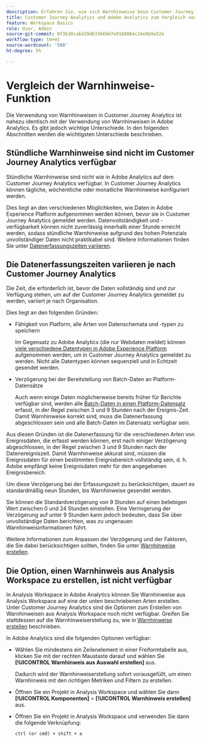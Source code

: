 ```yaml
---
description: Erfahren Sie, wie sich Warnhinweise beim Customer Journey Analytics von Adobe Analytics unterscheiden.
title: Customer Journey Analytics und Adobe Analytics zum Vergleich von Warnhinweisen
feature: Workspace Basics
role: User, Admin
source-git-commit: 8f3b30ca6d20d633669d7e9180884c24e0b9a52e
workflow-type: tm+mt
source-wordcount: '560'
ht-degree: 5%

---
```


# Vergleich der Warnhinweise-Funktion

Die Verwendung von Warnhinweisen in Customer Journey Analytics ist nahezu identisch mit der Verwendung von Warnhinweisen in Adobe Analytics. Es gibt jedoch wichtige Unterschiede. In den folgenden Abschnitten werden die wichtigsten Unterschiede beschrieben.

## Stündliche Warnhinweise sind nicht im Customer Journey Analytics verfügbar

Stündliche Warnhinweise sind nicht wie in Adobe Analytics auf dem Customer Journey Analytics verfügbar. In Customer Journey Analytics können tägliche, wöchentliche oder monatliche Warnhinweise konfiguriert werden.

Dies liegt an den verschiedenen Möglichkeiten, wie Daten in Adobe Experience Platform aufgenommen werden können, bevor sie in Customer Journey Analytics gemeldet werden. Datenvollständigkeit und -verfügbarkeit können nicht zuverlässig innerhalb einer Stunde erreicht werden, sodass stündliche Warnhinweise aufgrund des hohen Potenzials unvollständiger Daten nicht praktikabel sind. Weitere Informationen finden Sie unter [Datenerfassungszeiten variieren](#data-ingestion-times-vary-in-customer-journey-analytics).

## Die Datenerfassungszeiten variieren je nach Customer Journey Analytics

Die Zeit, die erforderlich ist, bevor die Daten vollständig sind und zur Verfügung stehen, um auf der Customer Journey Analytics gemeldet zu werden, variiert je nach Organisation.

Dies liegt an den folgenden Gründen:

* Fähigkeit von Platform, alle Arten von Datenschemata und -typen zu speichern

  Im Gegensatz zu Adobe Analytics (die nur Webdaten meldet) können [viele verschiedene Datentypen in Adobe Experience Platform](/help/data-ingestion/data-ingestion.md) aufgenommen werden, um in Customer Journey Analytics gemeldet zu werden. Nicht alle Datentypen können sequenziell und in Echtzeit gesendet werden.

* Verzögerung bei der Bereitstellung von Batch-Daten an Platform-Datensätze

  Auch wenn einige Daten möglicherweise bereits früher für Berichte verfügbar sind, werden alle [Batch-Daten in einen Platform-Datensatz](/help/data-ingestion/data-ingestion.md#ingest-and-use-batch-data.) erfasst, in der Regel zwischen 3 und 9 Stunden nach der Ereignis-Zeit. Damit Warnhinweise korrekt sind, muss die Datenerfassung abgeschlossen sein und alle Batch-Daten im Datensatz verfügbar sein. <!--3 to 9 hours is a sweet spot, what we are suggesting.  -->

Aus diesen Gründen ist die Datenerfassung für die verschiedenen Arten von Ereignisdaten, die erfasst werden können, erst nach einiger Verzögerung abgeschlossen, in der Regel zwischen 3 und 9 Stunden nach der Datenereigniszeit. Damit Warnhinweise akkurat sind, müssen die Ereignisdaten für einen bestimmten Ereignisbereich vollständig sein, d. h. Adobe empfängt keine Ereignisdaten mehr für den angegebenen Ereignisbereich.

Um diese Verzögerung bei der Erfassungszeit zu berücksichtigen, dauert es standardmäßig neun Stunden, bis Warnhinweise gesendet werden.

Sie können die Standardverzögerung von 9 Stunden auf einen beliebigen Wert zwischen 0 und 24 Stunden einstellen. Eine Verringerung der Verzögerung auf unter 9 Stunden kann jedoch bedeuten, dass Sie über unvollständige Daten berichten, was zu ungenauen Warnhinweisinformationen führt.

Weitere Informationen zum Anpassen der Verzögerung und der Faktoren, die Sie dabei berücksichtigen sollten, finden Sie unter [Warnhinweise erstellen](/help/components/c-intelligent-alerts/alert-builder.md).

<!-- Starting with "However," the rest of this information should probably go into the actual documentation where we document the option to adjust the delay. -->

## Die Option, einen Warnhinweis aus Analysis Workspace zu erstellen, ist nicht verfügbar

In Analysis Workspace in Adobe Analytics können Sie Warnhinweise aus Analysis Workspace auf eine der unten beschriebenen Arten erstellen. Unter Customer Journey Analytics sind die Optionen zum Erstellen von Warnhinweisen aus Analysis Workspace noch nicht verfügbar. Greifen Sie stattdessen auf die Warnhinweiserstellung zu, wie in [Warnhinweise erstellen](/help/components/c-intelligent-alerts/alert-builder.md) beschrieben.

In Adobe Analytics sind die folgenden Optionen verfügbar:

* Wählen Sie mindestens ein Zeilenelement in einer Freiformtabelle aus, klicken Sie mit der rechten Maustaste darauf und wählen Sie **[!UICONTROL Warnhinweis aus Auswahl erstellen]** aus.

  Dadurch wird der Warnhinweiserstellung sofort vorausgefüllt, um einen Warnhinweis mit den richtigen Metriken und Filtern zu erstellen.

* Öffnen Sie ein Projekt in Analysis Workspace und wählen Sie dann **[!UICONTROL Komponenten]** > **[!UICONTROL Warnhinweis erstellen]** aus.

* Öffnen Sie ein Projekt in Analysis Workspace und verwenden Sie dann die folgende Verknüpfung:

  `ctrl (or cmd) + shift + a`






